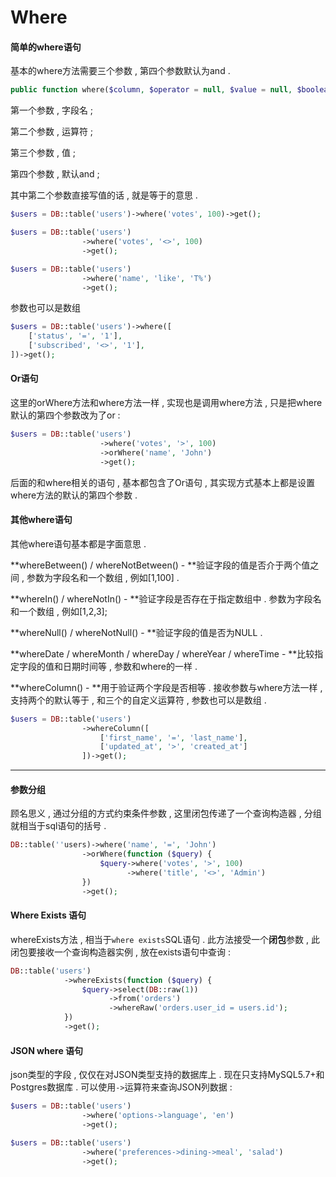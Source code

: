 # Where

#### 简单的where语句

基本的where方法需要三个参数 , 第四个参数默认为and .

```php
public function where($column, $operator = null, $value = null, $boolean = 'and')
```

第一个参数 , 字段名 ;

第二个参数 , 运算符 ;

第三个参数 , 值 ;

第四个参数 , 默认and ;

其中第二个参数直接写值的话 , 就是等于的意思 .

```php
$users = DB::table('users')->where('votes', 100)->get();

$users = DB::table('users')
                ->where('votes', '<>', 100)
                ->get();

$users = DB::table('users')
                ->where('name', 'like', 'T%')
                ->get();
```

参数也可以是数组

```php
$users = DB::table('users')->where([
    ['status', '=', '1'],
    ['subscribed', '<>', '1'],
])->get();
```

#### Or语句

这里的orWhere方法和where方法一样 , 实现也是调用where方法 , 只是把where默认的第四个参数改为了or :

```php
$users = DB::table('users')
                    ->where('votes', '>', 100)
                    ->orWhere('name', 'John')
                    ->get();
```

后面的和where相关的语句 , 基本都包含了Or语句 , 其实现方式基本上都是设置where方法的默认的第四个参数 .

#### 其他where语句

其他where语句基本都是字面意思 .

**whereBetween\(\) / whereNotBetween\(\) - **验证字段的值是否介于两个值之间 , 参数为字段名和一个数组 , 例如\[1,100\] .

**whereIn\(\) / whereNotIn\(\) - **验证字段是否存在于指定数组中 . 参数为字段名和一个数组 , 例如\[1,2,3\];

**whereNull\(\) / whereNotNull\(\) - **验证字段的值是否为NULL .

**whereDate / whereMonth / whereDay / whereYear / whereTime - **比较指定字段的值和日期时间等 , 参数和where的一样 .

**whereColumn\(\) - **用于验证两个字段是否相等 . 接收参数与where方法一样 , 支持两个的默认等于 , 和三个的自定义运算符 , 参数也可以是数组 .

```php
$users = DB::table('users')
                ->whereColumn([
                    ['first_name', '=', 'last_name'],
                    ['updated_at', '>', 'created_at']
                ])->get();
```

---

#### 参数分组

顾名思义 , 通过分组的方式约束条件参数 , 这里闭包传递了一个查询构造器 , 分组就相当于sql语句的括号 .

```php
DB::table(''users)->where('name', '=', 'John')
                ->orWhere(function ($query) {
                    $query->where('votes', '>', 100)
                          ->where('title', '<>', 'Admin')
                })
                ->get();
```

#### Where Exists 语句

whereExists方法 , 相当于`where exists`SQL语句 . 此方法接受一个**闭包**参数 , 此闭包要接收一个查询构造器实例 , 放在exists语句中查询 : 

```php
DB::table('users')
            ->whereExists(function ($query) {
                $query->select(DB::raw(1))
                      ->from('orders')
                      ->whereRaw('orders.user_id = users.id');
            })
            ->get();
```

#### JSON where 语句

json类型的字段 , 仅仅在对JSON类型支持的数据库上 . 现在只支持MySQL5.7+和Postgres数据库 . 可以使用`->`运算符来查询JSON列数据 : 

```php
$users = DB::table('users')
                ->where('options->language', 'en')
                ->get();

$users = DB::table('users')
                ->where('preferences->dining->meal', 'salad')
                ->get();
```



